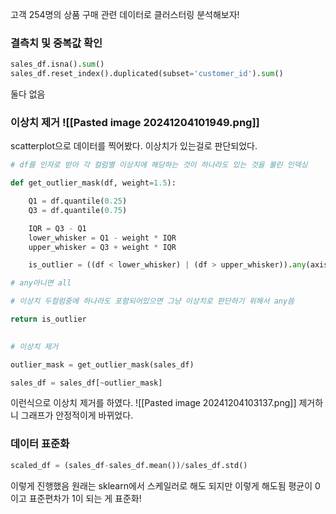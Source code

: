 고객 254명의 상품 구매 관련 데이터로 클러스터링 분석해보자!

### 결측치 및 중복값 확인

```python
sales_df.isna().sum()
sales_df.reset_index().duplicated(subset='customer_id').sum()
```
둘다 없음
### 이상치 제거 ![[Pasted image 20241204101949.png]]
scatterplot으로 데이터를 찍어봤다.
이상치가 있는걸로 판단되었다.

```python
# df를 인자로 받아 각 컬럼별 이상치에 해당하는 것이 하나라도 있는 것을 불린 인덱싱

def get_outlier_mask(df, weight=1.5):

	Q1 = df.quantile(0.25)
	Q3 = df.quantile(0.75)

	IQR = Q3 - Q1
	lower_whisker = Q1 - weight * IQR
	upper_whisker = Q3 + weight * IQR

	is_outlier = ((df < lower_whisker) | (df > upper_whisker)).any(axis=1) # 이상치면 True

# any아니면 all

# 이상치 두컬럼중에 하나라도 포함되어있으면 그냥 이상치로 판단하기 위해서 any씀

return is_outlier

  
# 이상치 제거

outlier_mask = get_outlier_mask(sales_df)

sales_df = sales_df[~outlier_mask]
```
이런식으로 이상치 제거를 하였다.
![[Pasted image 20241204103137.png]]
제거하니 그래프가 안정적이게 바뀌었다.


### 데이터 표준화
```python
scaled_df = (sales_df-sales_df.mean())/sales_df.std()
```
이렇게 진행했음 원래는 sklearn에서 스케일러로 해도 되지만 이렇게 해도됨
평균이 0이고 표준편차가 1이 되는 게 표준화!